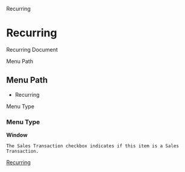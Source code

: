 
Recurring
# Recurring


Recurring Document

Menu Path
## Menu Path



- Recurring

Menu Type
### Menu Type

**Window**

```
The Sales Transaction checkbox indicates if this item is a Sales Transaction.
```

[Recurring](functional-guide/window/window-recurring.md)